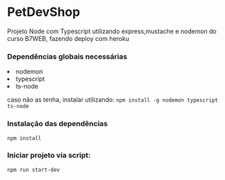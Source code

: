# PetDevShop
Projeto Node com Typescript utilizando express,mustache e nodemon do curso B7WEB, fazendo deploy com heroku

### Dependências globais necessárias
<li>nodemon</li>
<li>typescript</li>
<li>ts-node</li> 

caso não as tenha, instalar utilizando:
`npm install -g nodemon typescript ts-node`

### Instalação das dependências
`npm install`

### Iniciar projeto via script:
`npm run start-dev`
